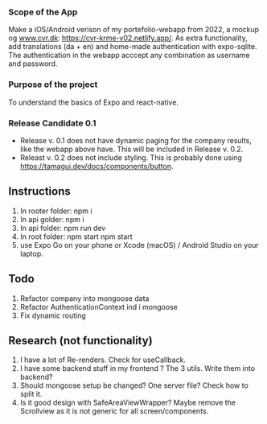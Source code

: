 ### Scope of the App

Make a iOS/Android verison of my portefolio-webapp from 2022, a mockup og www.cvr.dk: https://cvr-krme-v02.netlify.app/. As extra functionality, add translations (da + en) and home-made authentication with expo-sqlite. The authentication in the webapp acccept any combination as username and password.

### Purpose of the project

To understand the basics of Expo and react-native.

### Release Candidate 0.1

- Release v. 0.1 does not have dynamic paging for the company results, like the webapp above have. This will be included in Release v. 0.2.
- Releast v. 0.2 does not include styling. This is probably done using https://tamagui.dev/docs/components/button.

## Instructions

1. In rooter folder: npm i
2. In api golder: npm i
3. In api folder: npm run dev
4. In root folder: npm start
   npm start
5. use Expo Go on your phone or Xcode (macOS) / Android Studio on your laptop.

## Todo

1. Refactor company into mongoose data
2. Refactor AuthenticationContext ind i mongoose
3. Fix dynamic routing

## Research (not functionality)

1. I have a lot of Re-renders. Check for useCallback.
2. I have some backend stuff in my frontend ? The 3 utils. Write them into backend?
3. Should mongoose setup be changed? One server file? Check how to split it.
4. Is it good design with SafeAreaViewWrapper? Maybe remove the Scrollview as it is not generic for all screen/components.
